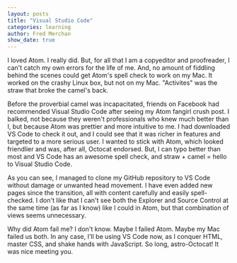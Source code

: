 ```yaml
---
layout: posts
title: "Visual Studio Code"
categories: learning
author: Fred Merchan
show_date: true
---
```


I loved Atom. I really did. But, for all that I am a copyeditor and proofreader, I can't catch my own errors for the life of me. And, no amount of fiddling behind the scenes could get Atom's spell check to work on my Mac. It worked on the crashy Linux box, but not on my Mac. "Activites" was the straw that broke the camel's back.

Before the proverbial camel was incapacitated, friends on Facebook had recommended Visual Studio Code after seeing my Atom fangirl crush post. I balked, not because they weren't professionals who knew much better than I, but because Atom was prettier and more intuitive to me. I had downloaded VS Code to check it out, and I could see that it was richer in features and targeted to a more serious user. I wanted to stick with Atom, which looked friendlier and was, after all, Octocat endorsed. But, I can typo better than most and VS Code has an awesome spell check, and straw + camel = hello to Visual Studio Code.

As you can see, I managed to clone my GitHub repository to VS Code without damage or unwanted head movement. I have even added new pages since the transition, all with content carefully and easily spell-checked. I don't like that I can't see both the Explorer and Source Control at the same time (as far as I know) like I could in Atom, but that combination of views seems unnecessary.

Why did Atom fail me? I don't know. Maybe I failed Atom. Maybe my Mac failed us both. In any case, I'll be using VS Code now, as I conquer HTML, master CSS, and shake hands with JavaScript. So long, astro-Octocat! It was nice meeting you.
